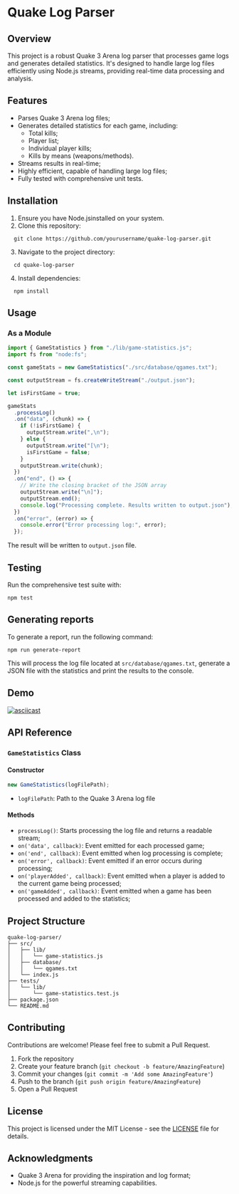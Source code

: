 # Quake Log Parser

## Overview

This project is a robust Quake 3 Arena log parser that processes game logs and generates detailed statistics. It's designed to handle large log files efficiently using Node.js streams, providing real-time data processing and analysis.

## Features

- Parses Quake 3 Arena log files;
- Generates detailed statistics for each game, including:
  - Total kills;
  - Player list;
  - Individual player kills;
  - Kills by means (weapons/methods).
- Streams results in real-time;
- Highly efficient, capable of handling large log files;
- Fully tested with comprehensive unit tests.

## Installation

1. Ensure you have Node.jsinstalled on your system.
2. Clone this repository:

```
  git clone https://github.com/yourusername/quake-log-parser.git
```

3. Navigate to the project directory:

```
  cd quake-log-parser
```

4. Install dependencies:

```
  npm install
```

## Usage

### As a Module

```javascript
import { GameStatistics } from "./lib/game-statistics.js";
import fs from "node:fs";

const gameStats = new GameStatistics("./src/database/qgames.txt");

const outputStream = fs.createWriteStream("./output.json");

let isFirstGame = true;

gameStats
  .processLog()
  .on("data", (chunk) => {
    if (!isFirstGame) {
      outputStream.write(",\n");
    } else {
      outputStream.write("[\n");
      isFirstGame = false;
    }
    outputStream.write(chunk);
  })
  .on("end", () => {
    // Write the closing bracket of the JSON array
    outputStream.write("\n]");
    outputStream.end();
    console.log("Processing complete. Results written to output.json");
  })
  .on("error", (error) => {
    console.error("Error processing log:", error);
  });
```

The result will be written to `output.json` file.

## Testing

Run the comprehensive test suite with:

```
npm test
```

## Generating reports

To generate a report, run the following command:

```
npm run generate-report
```

This will process the log file located at `src/database/qgames.txt`, generate a JSON file with the statistics and print the results to the console.

## Demo

[![asciicast](https://asciinema.org/a/91eexxafmShEevrSBl2puE9Tj.svg)](https://asciinema.org/a/91eexxafmShEevrSBl2puE9Tj)

## API Reference

### `GameStatistics` Class

#### Constructor

```javascript
new GameStatistics(logFilePath);
```

- `logFilePath`: Path to the Quake 3 Arena log file

#### Methods

- `processLog()`: Starts processing the log file and returns a readable stream;
- `on('data', callback)`: Event emitted for each processed game;
- `on('end', callback)`: Event emitted when log processing is complete;
- `on('error', callback)`: Event emitted if an error occurs during processing;
- `on('playerAdded', callback)`: Event emitted when a player is added to the current game being processed;
- `on('gameAdded', callback)`: Event emitted when a game has been processed and added to the statistics;

## Project Structure

```
quake-log-parser/
├── src/
│   ├── lib/
│   │   └── game-statistics.js
│   ├── database/
│   │   └── qgames.txt
│   └── index.js
├── tests/
│   └── lib/
│       └── game-statistics.test.js
├── package.json
└── README.md
```

## Contributing

Contributions are welcome! Please feel free to submit a Pull Request.

1. Fork the repository
2. Create your feature branch (`git checkout -b feature/AmazingFeature`)
3. Commit your changes (`git commit -m 'Add some AmazingFeature'`)
4. Push to the branch (`git push origin feature/AmazingFeature`)
5. Open a Pull Request

## License

This project is licensed under the MIT License - see the [LICENSE](LICENSE) file for details.

## Acknowledgments

- Quake 3 Arena for providing the inspiration and log format;
- Node.js for the powerful streaming capabilities.
